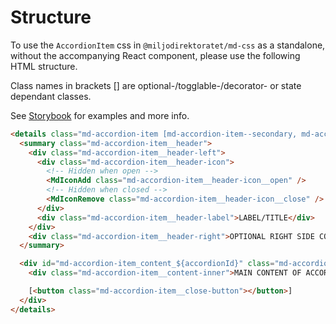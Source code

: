 # Structure

To use the `AccordionItem` css in `@miljodirektoratet/md-css` as a standalone, without the accompanying React component, please use the following HTML structure.

Class names in brackets [] are optional-/togglable-/decorator- or state dependant classes.

See [Storybook](https://miljodir.github.io/md-components) for examples and more info.

```html
<details class="md-accordion-item [md-accordion-item--secondary, md-accordion-item--add]" [open]>
  <summary class="md-accordion-item__header">
    <div class="md-accordion-item__header-left">
      <div class="md-accordion-item__header-icon">
        <!-- Hidden when open -->
        <MdIconAdd class="md-accordion-item__header-icon__open" />
        <!-- Hidden when closed -->
        <MdIconRemove class="md-accordion-item__header-icon__close" />
      </div>
      <div class="md-accordion-item__header-label">LABEL/TITLE</div>
    </div>
    <div class="md-accordion-item__header-right">OPTIONAL RIGHT SIDE CONTENT IN HEADER</div>
  </summary>

  <div id="md-accordion-item_content_${accordionId}" class="md-accordion-item__content">
    <div class="md-accordion-item__content-inner">MAIN CONTENT OF ACCORDION GOES HERE</div>

    [<button class="md-accordion-item__close-button"></button>]
  </div>
</details>
```
